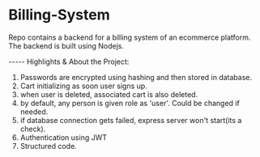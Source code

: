 # Billing-System
Repo contains a backend for a billing system of an ecommerce platform. The backend is built using Nodejs.


----- Highlights & About the Project:
1. Passwords are encrypted using hashing and then stored in database.
2. Cart initializing as soon user signs up.
3. when user is deleted, associated cart is also deleted.
4. by default, any person is given role as 'user'. Could be changed if needed.
5. if database connection gets failed, express server won't start(its a check).
6. Authentication using JWT
7. Structured code.
